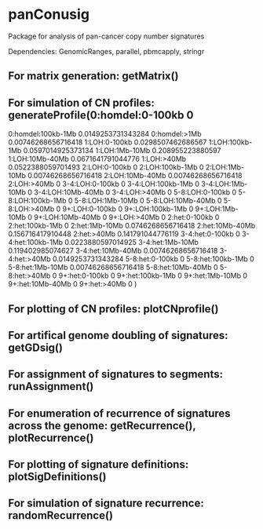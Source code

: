# panConusig
Package for analysis of pan-cancer copy number signatures

Dependencies: GenomicRanges, parallel, pbmcapply, stringr

## For matrix generation: getMatrix()

## For simulation of CN profiles: generateProfile(0:homdel:0-100kb	0
0:homdel:100kb-1Mb	0.0149253731343284
0:homdel:>1Mb	0.00746268656716418
1:LOH:0-100kb	0.0298507462686567
1:LOH:100kb-1Mb	0.0597014925373134
1:LOH:1Mb-10Mb	0.208955223880597
1:LOH:10Mb-40Mb	0.0671641791044776
1:LOH:>40Mb	0.0522388059701493
2:LOH:0-100kb	0
2:LOH:100kb-1Mb	0
2:LOH:1Mb-10Mb	0.00746268656716418
2:LOH:10Mb-40Mb	0.00746268656716418
2:LOH:>40Mb	0
3-4:LOH:0-100kb	0
3-4:LOH:100kb-1Mb	0
3-4:LOH:1Mb-10Mb	0
3-4:LOH:10Mb-40Mb	0
3-4:LOH:>40Mb	0
5-8:LOH:0-100kb	0
5-8:LOH:100kb-1Mb	0
5-8:LOH:1Mb-10Mb	0
5-8:LOH:10Mb-40Mb	0
5-8:LOH:>40Mb	0
9+:LOH:0-100kb	0
9+:LOH:100kb-1Mb	0
9+:LOH:1Mb-10Mb	0
9+:LOH:10Mb-40Mb	0
9+:LOH:>40Mb	0
2:het:0-100kb	0
2:het:100kb-1Mb	0
2:het:1Mb-10Mb	0.0746268656716418
2:het:10Mb-40Mb	0.156716417910448
2:het:>40Mb	0.141791044776119
3-4:het:0-100kb	0
3-4:het:100kb-1Mb	0.0223880597014925
3-4:het:1Mb-10Mb	0.119402985074627
3-4:het:10Mb-40Mb	0.00746268656716418
3-4:het:>40Mb	0.0149253731343284
5-8:het:0-100kb	0
5-8:het:100kb-1Mb	0
5-8:het:1Mb-10Mb	0.00746268656716418
5-8:het:10Mb-40Mb	0
5-8:het:>40Mb	0
9+:het:0-100kb	0
9+:het:100kb-1Mb	0
9+:het:1Mb-10Mb	0
9+:het:10Mb-40Mb	0
9+:het:>40Mb	0
)

## For plotting of CN profiles: plotCNprofile()

## For artifical genome doubling of signatures: getGDsig()

## For assignment of signatures to segments: runAssignment()

## For enumeration of recurrence of signatures across the genome: getRecurrence(), plotRecurrence() 

## For plotting of signature definitions: plotSigDefinitions()

## For simulation of signature recurrence: randomRecurrence()
